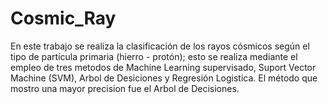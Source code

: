# Cosmic_Ray
En este trabajo se realiza la clasificación de los rayos cósmicos según el tipo de partícula primaria (hierro - protón); esto se realiza mediante el empleo de tres metodos de Machine Learning supervisado, Suport Vector Machine (SVM), Arbol de Desiciones y Regresión Logistica.  El método que mostro una mayor precision fue el Arbol de Decisiones.
